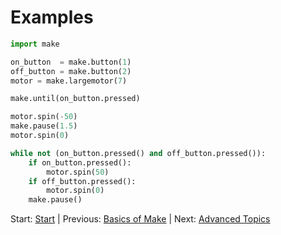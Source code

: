 # Examples

```python
import make

on_button  = make.button(1)
off_button = make.button(2)
motor = make.largemotor(7)

make.until(on_button.pressed)

motor.spin(-50)
make.pause(1.5)
motor.spin(0)

while not (on_button.pressed() and off_button.pressed()):
    if on_button.pressed():
        motor.spin(50)
    if off_button.pressed():
        motor.spin(0)
    make.pause()
```

Start: [Start](../readme.md)
| Previous: [Basics of Make](./make.md)
| Next: [Advanced Topics](./advanced.md)
